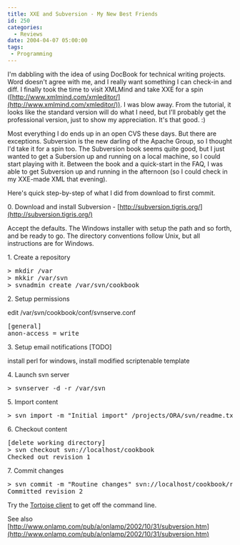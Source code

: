 ```yaml
---
title: XXE and Subversion - My New Best Friends
id: 250
categories:
  - Reviews
date: 2004-04-07 05:00:00
tags:
 - Programming
---
```


I'm dabbling with the idea of using DocBook for technical writing projects. Word doesn't agree with me, and I really want something I can check-in and diff. I finally took the time to visit XMLMind and take XXE for a spin ([http://www.xmlmind.com/xmleditor/](http://www.xmlmind.com/xmleditor/)). I was blow away. From the tutorial, it looks like the standard version will do what I need, but I'll probably get the professional version, just to show my appreciation. It's that good. :)

Most everything I do ends up in an open CVS these days. But there are exceptions. Subversion is the new darling of the Apache Group, so I thought I'd take it for a spin too. The Subversion book seems quite good, but I just wanted to get a Subersion up and running on a local machine, so I could start playing with it. Between the book and a quick-start in the FAQ, I was able to get Subversion up and running in the afternoon (so I could check in my XXE-made XML that evening).

Here's quick step-by-step of what I did from download to first commit.

0\. Download and install Subversion - [http://subversion.tigris.org/](http://subversion.tigris.org/)

Accept the defaults. The Windows installer with setup the path and so forth, and be ready to go. The directory conventions follow Unix, but all instructions are for Windows.

1\. Create a repository
<pre>&gt; mkdir /var
&gt; mkkir /var/svn
&gt; svnadmin create /var/svn/cookbook</pre>
2\. Setup permissions

edit /var/svn/cookbook/conf/svnserve.conf
<pre>[general]
anon-access = write</pre>
3\. Setup email notifications [TODO]

install perl for windows, install modified scriptenable template

4\. Launch svn server
<pre>&gt; svnserver -d -r /var/svn</pre>
5\. Import content
<pre>&gt; svn import -m "Initial import" /projects/ORA/svn/readme.txt svn://localhost/cookbook/readme.txt</pre>
6\. Checkout content
<pre>[delete working directory]
&gt; svn checkout svn://localhost/cookbook
Checked out revision 1</pre>
7\. Commit changes
<pre>&gt; svn commit -m "Routine changes" svn://localhost/cookbook/readme.txt
Committed revision 2</pre>
Try the [Tortoise client](http://tortoisesvn.tigris.org/) to get off the command line.

See also [http://www.onlamp.com/pub/a/onlamp/2002/10/31/subversion.htm](http://www.onlamp.com/pub/a/onlamp/2002/10/31/subversion.htm)